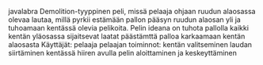 ﻿javalabra
Demolition-tyyppinen peli, missä pelaaja ohjaan ruudun alaosassa olevaa lautaa, millä pyrkii estämään pallon pääsyn ruudun alaosan yli ja tuhoamaan kentässä olevia pelikoita.
Pelin ideana on tuhota pallolla kaikki kentän yläosassa sijaitsevat laatat päästämttä palloa karkaamaan kentän alaosasta
Käyttäjät: pelaaja
pelaajan toiminnot:
	kentän valitseminen
	laudan siirtäminen kentässä hiiren avulla
	pelin aloittaminen ja keskeyttäminen
